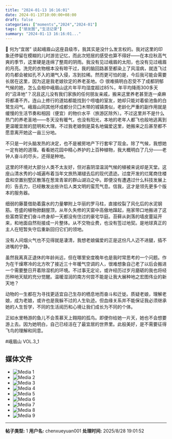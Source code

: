 ```yaml
---
title: "2024-01-13 16:16:01"
date: 2024-01-13T10:00:00+08:00
draft: false
categories: ["moments","2024","2024-01"]
tags: ["朋友圈","生活记录"]
summary: "2024-01-13 16:16:01..."
---
```


🧓 何为“宜居”
​
谈起​峨眉山这座县级市，我其实是没什么发言权的。我对这里的印象还停留在模糊的儿时游览记忆，而此次短居的感受也算不得好——在本应秋高气爽的季节，这里硬是连绵了整周的阴雨。我没有见过峨眉的太阳，也没有见过峨眉的月亮。洗完的衣物根本没有晾干过，我的脑回路甚至都染上了风湿病，就连飞过的鸟都会被如孔不入的潮气入侵，冻到拉稀。
​
然而​更可怕的是，今后我可能会需要长居在这里，因为这是我老娘钦定的养老圣地。🙃 很难搞明白忍受不了成都阴郁气候的她，怎么会相中峨眉山这片年平均湿度超过85%，年平均降雨300多天的“沼泽地”？况且这儿没有我们家族的任何朋友亲戚，搬来这里养老甚至连一桌麻将都凑不齐。连山上修行的道姑都能找到个唠嗑的室友，她却只能对着偷池鱼的白鹭生闷气。
​
​峨眉山同其他环成都分贝囗木带的城镇类似，老龄化严重的副作用就是缓慢的生活节奏和相因（便宜）的物价水平（旅游区除外）。不过这里并不是什么热门的养老圣地——冬天没有暖气，也没有阳光，本地的老年人都飞也般地逃离到更温暖宜居的昆明和大理。不过我老娘倒是莫名地偏爱这里，她搬来之后甚至都不愿意离开她这一亩三分地。

不只是一时头脑发热的决定，也不是被房地产下行套牢了现金。除了气候，我想她一定有她的道理。看看她花园中精心养护的上百种植物，我大概明白了几分——老钟人奋斗的尽头，还得是种地。

这里的环境对大部分人类不太友好，但对喜阴湿温润气候的植被来说却是天堂。这座山清水秀的小城遍布着当年文旅热潮褪去后的现代遗迹。过度开发的烂尾商住楼盘和空置别墅区散落在葱茏青翠的群山湖泊之中。即便没有遭遇过什么科技发展上的氵告去力，已经散发出些许后人类文明的蛮荒气息。信我，这才是领先更多个版本的服务器。

细弱的藤蔓借助着露水的力量攀附上华丽的罗马柱，直接绞裂了风化后的水泥钢筋。苍盛的植物掀翻屋顶，从年久失修的天窗中高傲地蹿起，拖家带口地搬进了这些富商官吏们奋斗终身却一天都没有住过的豪宅华庭。苔藓从剥落的墙皮蔓延开来，和地面自然衔接成一片整体。从不交物业费，也没有签过地契。是地球真正的主人在短暂失守后重新回归它们的领地。

没有人间烟火气也不见得就是凄清，我想老娘偏爱的正是这份凡人迈不进腿，插不进嘴的宁静。

虽然我离真正退休的年龄尚远，但在哪里安度晚年也是我时常思考的一个问题。作为在干燥寒冷的北方吹了接近三十年暖气空调的人，很难想象自己老了以后会搬进一个需要整日开着除湿机的环境。不过事无定论，或许经历过岁月磨砺的我也将经历种地天赋的充分觉醒。温暖湿润的南方何尝不能是让我大展种地之宏图伟业的新天地？

​动物的一生都在为寻找更适宜自己生存的栖息地而奋斗和迁徙。质疑老娘，理解老娘，成为老娘，或许也是我躲不过的人生轨迹。但血缘关系并不能保证我必须继承她的人生哲学，不同的生活阅历和心境让我们成长为不同的个体。

正如水里畅游的鱼儿不会羡慕天上翱翔的孤鸟。即便你给她一片天，她也不会想要游上去。因为她明白，自己已经活在了最宜居的世界里。​此般美好，是不需要征得飞鸟的理解和同意。

#峨眉山 VOL.3_1
​

## 媒体文件

- ![Media 1](/Moments/photos/2024-01-13/202401131616010.jpg)
- ![Media 2](/Moments/photos/2024-01-13/202401131616011.jpg)
- ![Media 3](/Moments/photos/2024-01-13/202401131616012.jpg)
- ![Media 4](/Moments/photos/2024-01-13/202401131616013.jpg)
- ![Media 5](/Moments/photos/2024-01-13/202401131616014.jpg)
- ![Media 6](/Moments/photos/2024-01-13/202401131616015.jpg)
- ![Media 7](/Moments/photos/2024-01-13/202401131616016.jpg)
- ![Media 8](/Moments/photos/2024-01-13/202401131616017.jpg)
- ![Media 9](/Moments/photos/2024-01-13/202401131616018.jpg)

---

**帖子类型:** 1
**用户名:** chenxueyuan001
**处理时间:** 2025/8/28 19:01:52